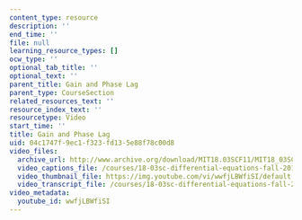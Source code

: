 ```yaml
---
content_type: resource
description: ''
end_time: ''
file: null
learning_resource_types: []
ocw_type: ''
optional_tab_title: ''
optional_text: ''
parent_title: Gain and Phase Lag
parent_type: CourseSection
related_resources_text: ''
resource_index_text: ''
resourcetype: Video
start_time: ''
title: Gain and Phase Lag
uid: 04c1747f-9ec1-f323-fd13-5e88f78c00d8
video_files:
  archive_url: http://www.archive.org/download/MIT18.03SCF11/MIT18_03SC_110728_D3_300k.mp4
  video_captions_file: /courses/18-03sc-differential-equations-fall-2011/ece87f25ac6c5c2c93534bab42318de3_wwfjLBWfiSI.vtt
  video_thumbnail_file: https://img.youtube.com/vi/wwfjLBWfiSI/default.jpg
  video_transcript_file: /courses/18-03sc-differential-equations-fall-2011/36ffa72ff52139458a7dd1ac71754ff6_wwfjLBWfiSI.pdf
video_metadata:
  youtube_id: wwfjLBWfiSI
---
```

